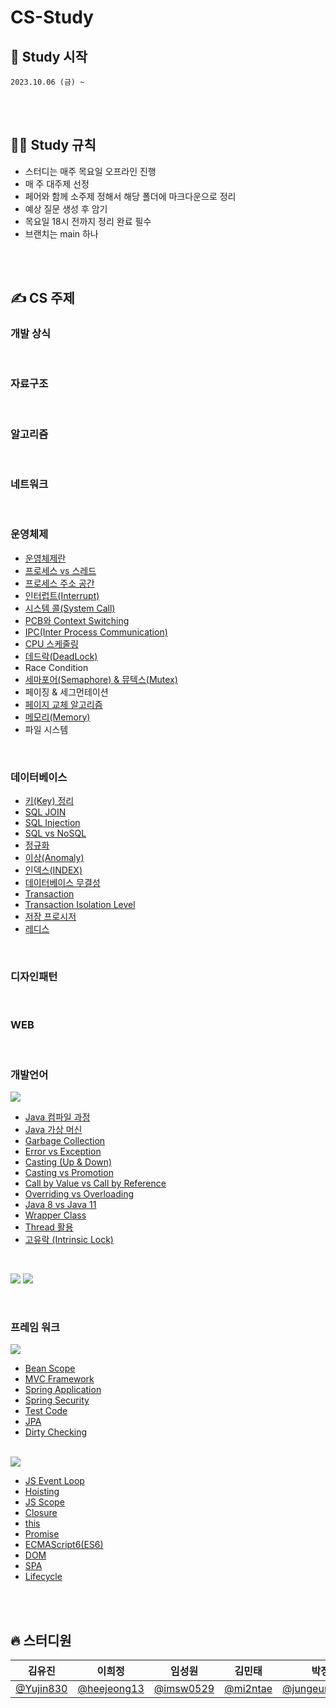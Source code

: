 # CS-Study

## 🎈 Study 시작

    2023.10.06 (금) ~

<br><br>

## 🧑‍💻 Study 규칙

- 스터디는 매주 목요일 오프라인 진행
- 매 주 대주제 선정
- 페어와 함께 소주제 정해서 해당 폴더에 마크다운으로 정리
- 예상 질문 생성 후 암기
- 목요일 18시 전까지 정리 완료 필수
- 브랜치는 main 하나

<br><br>

## ✍️ CS 주제

### 개발 상식

<br>

### 자료구조

<br>

### 알고리즘

<br>

### 네트워크

<br>

### 운영체제

- [운영체제란](https://github.com/Fun-Fun-Study/CS-Study/tree/main/OS/01.%20운영체제란)
- [프로세스 vs 스레드](https://github.com/Fun-Fun-Study/CS-Study/tree/main/OS/02.%20프로세스vs스레드)
- [프로세스 주소 공간](https://github.com/Fun-Fun-Study/CS-Study/tree/main/OS/03.%20프로세스%20주소%20공간)
- [인터럽트(Interrupt)](https://github.com/Fun-Fun-Study/CS-Study/tree/main/OS/04.%20인터럽트)
- [시스템 콜(System Call)](https://github.com/Fun-Fun-Study/CS-Study/tree/main/OS/05.%20시스템%20콜)
- [PCB와 Context Switching](https://github.com/Fun-Fun-Study/CS-Study/tree/main/OS/06.%20PCB와%20Context%20Switching)
- [IPC(Inter Process Communication)](https://github.com/Fun-Fun-Study/CS-Study/tree/main/OS/07.%20IPC)
- [CPU 스케줄링](https://github.com/Fun-Fun-Study/CS-Study/tree/main/OS/08.%20CPU%20Scheduling)
- [데드락(DeadLock)](https://github.com/Fun-Fun-Study/CS-Study/tree/main/OS/09.%20데드락)
- Race Condition
- [세마포어(Semaphore) & 뮤텍스(Mutex)](https://github.com/Fun-Fun-Study/CS-Study/tree/main/OS/11.%20세마포어%20&%20뮤텍스)
- 페이징 & 세그먼테이션
- [페이지 교체 알고리즘](https://github.com/Fun-Fun-Study/CS-Study/tree/main/OS/13.%20페이지%20교체%20알고리즘)
- [메모리(Memory)](https://github.com/Fun-Fun-Study/CS-Study/tree/main/OS/14.%20메모리)
- 파일 시스템

<br>

### 데이터베이스

- [키(Key) 정리](<https://github.com/Fun-Fun-Study/CS-Study/tree/main/Database/01.%20키(Key)%20정리>)
- [SQL JOIN](https://github.com/Fun-Fun-Study/CS-Study/tree/main/Database/02.%20SQL%20JOIN)
- [SQL Injection](https://github.com/Fun-Fun-Study/CS-Study/tree/main/Database/03.%20SQL%20Injection)
- [SQL vs NoSQL](https://github.com/Fun-Fun-Study/CS-Study/tree/main/Database/04.%20SQL%20vs%20NoSQL)
- [정규화](https://github.com/Fun-Fun-Study/CS-Study/tree/main/Database/05.%20정규화)
- [이상(Anomaly)](<https://github.com/Fun-Fun-Study/CS-Study/tree/main/Database/06.%20이상(Anomaly)>)
- [인덱스(INDEX)](<https://github.com/Fun-Fun-Study/CS-Study/tree/main/Database/07.%20인덱스(INDEX)>)
- [데이터베이스 무결성](https://github.com/Fun-Fun-Study/CS-Study/tree/main/Database/08.%20데이터베이스%20무결성)
- [Transaction](https://github.com/Fun-Fun-Study/CS-Study/tree/main/Database/09.%20Transation)
- [Transaction Isolation Level](https://github.com/Fun-Fun-Study/CS-Study/tree/main/Database/10.%20Transaction%20Isolation%20Level)
- [저장 프로시저](https://github.com/Fun-Fun-Study/CS-Study/tree/main/Database/11.%20저장%20프로시저)
- [레디스](https://github.com/Fun-Fun-Study/CS-Study/tree/main/Database/12.%20레디스)

<br>

### 디자인패턴

<br>

### WEB

<br>

### 개발언어

<img src="https://img.shields.io/badge/JAVA-007396?style=plastic&logo=OPENJDK&logoColor=white">

- [Java 컴파일 과정](https://github.com/Fun-Fun-Study/CS-Study/tree/main/Language/Java/01.%20Java%20컴파일%20과정)
- [Java 가상 머신](https://github.com/Fun-Fun-Study/CS-Study/tree/main/Language/Java/02.%20Java%20가상%20머신)
- [Garbage Collection](https://github.com/Fun-Fun-Study/CS-Study/tree/main/Language/Java/03.%20Garbage%20Collection)
- [Error vs Exception](https://github.com/Fun-Fun-Study/CS-Study/tree/main/Language/Java/04.%20Error%20vs%20Exception)
- [Casting (Up & Down)](<https://github.com/Fun-Fun-Study/CS-Study/tree/main/Language/Java/05.%20Casting(Up&Down)>)
- [Casting vs Promotion](https://github.com/Fun-Fun-Study/CS-Study/tree/main/Language/Java/06.%20Casting%20vs%20Promotion)
- [Call by Value vs Call by Reference](https://github.com/Fun-Fun-Study/CS-Study/tree/main/Language/Java/07.%20Call%20by%20Value%20vs%20Call%20by%20Reference)
- [Overriding vs Overloading](https://github.com/Fun-Fun-Study/CS-Study/tree/main/Language/Java/08.%20Overriding%20vs%20Overloading)
- [Java 8 vs Java 11](https://github.com/Fun-Fun-Study/CS-Study/tree/main/Language/Java/09.%20Java8%20vs%20Java11)
- [Wrapper Class](https://github.com/Fun-Fun-Study/CS-Study/tree/main/Language/Java/10.%20Wrapper%20Class)
- [Thread 활용](https://github.com/Fun-Fun-Study/CS-Study/tree/main/Language/Java/11.%20Thread%20활용)
- [고유락 (Intrinsic Lock)](https://github.com/Fun-Fun-Study/CS-Study/tree/main/Language/Java/12.%20고유락)

<br>

<img src="https://img.shields.io/badge/REACT-61DAFB?style=plastic&logo=react&logoColor=black"> <img src="https://img.shields.io/badge/VUE-4FC08D?style=plastic&logo=vue.js&logoColor=white">

<br>

### 프레임 워크

<img src="https://img.shields.io/badge/SPRING-6DB33F?style=plastic&logo=spring&logoColor=white">

- [Bean Scope]()
- [MVC Framework](https://github.com/Fun-Fun-Study/CS-Study/tree/main/Framework/Spring/01%20Spring%20MVC)
- [Spring Application]()
- [Spring Security]()
- [Test Code]()
- [JPA]()
- [Dirty Checking]()

<br>

<img src="https://img.shields.io/badge/JAVASCRIPT-F7DF1E?style=plastic&logo=javascript&logoColor=black">

- [JS Event Loop](./Language/Javascript/01.%20JS%20Event%20Loop/README.md)
- [Hoisting](./Language/Javascript/02.%20Hoisting/README.md)
- [JS Scope](./Language/Javascript/03.%20JS%20Scope/README.md)
- [Closure](./Language/Javascript/04.%20Closure/README.md)
- [this](./Language/Javascript/05.%20this/README.md)
- [Promise](./Language/Javascript/06.%20Promise/README.md)
- [ECMAScript6(ES6)](./Language/Javascript/07.%20ES6/README.md)
- [DOM](./Language/Javascript/08.%20DOM/README.md)
- [SPA](./Language/Javascript/09.%20SPA/README.md)
- [Lifecycle](./Language/Javascript/10.%20Lifecycle/README.md)

<br><br>

## 🔥 스터디원

| **김유진**                               | **이희정**                                   | **임성원**                               | **김민태**                             | **박정은**                                           | **권지훈**                                 |
| ---------------------------------------- | -------------------------------------------- | ---------------------------------------- | -------------------------------------- | ---------------------------------------------------- | ------------------------------------------ |
| [@Yujin830](https://github.com/Yujin830) | [@heejeong13](https://github.com/heejeong13) | [@imsw0529](https://github.com/imsw0529) | [@mi2ntae](https://github.com/mi2ntae) | [@jungeunevepark](https://github.com/jungeunevepark) | [@gwonjihun](https://github.com/gwonjihun) |
